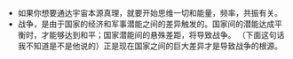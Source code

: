 - 如果你想要通达宇宙本源真理，就要开始思维一切和能量，频率，共振有关。
- 战争，是由于国家的经济和军事潜能之间的差异触发的。国家间的潜能达成平衡时，才能够达到和平；国家潜能间的悬殊差距，将导致战争。
	（下面这句话我不知道是不是他说的）正是现在国家之间的巨大差异才是导致战争的根源。